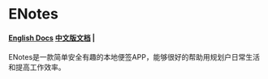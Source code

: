 # ENotes
#### [English Docs](https://github.com/nalaws/ENotes/blob/master/README-EN.md) [中文版文档](https://github.com/nalaws/ENotes/blob/master/README.md)   |

ENotes是一款简单安全有趣的本地便签APP，能够很好的帮助用规划户日常生活和提高工作效率。
